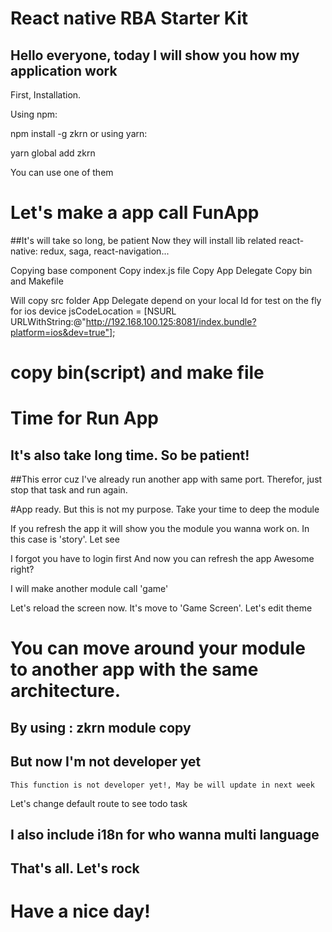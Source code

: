 # React native RBA Starter Kit

## Hello everyone, today I will show you how my application work

First, Installation.

Using npm:

npm install -g zkrn
or using yarn:

yarn global add zkrn

You can use one of them
# Let's make a app call FunApp

##It's will take so long, be patient 
Now they will install lib related react-native: redux, saga, react-navigation...
>>
Copying base component
Copy index.js file
Copy App Delegate
Copy bin and Makefile

Will copy src folder 
App Delegate depend on your local Id for test on the fly for ios device
      jsCodeLocation = [NSURL URLWithString:@"http://192.168.100.125:8081/index.bundle?platform=ios&dev=true"];

# copy bin(script) and make file


# Time for Run App

## It's also take long time. So be patient!

##This error cuz I've already run another app with same port. Therefor, just stop that task and run again.

#App ready. But this is not my purpose. Take your time to deep the module

If you refresh the app it will show you the module you wanna work on. In this case is 'story'. Let see
 
 I forgot you have to login first
 And now you can refresh the app
 Awesome right?

I will make another module call 'game'

Let's reload the screen now.
It's move to 'Game Screen'.
Let's edit theme

# You can move around your module to another app with the same architecture.

## By using : zkrn module copy <moduleName> <AppDistPath> 
## But now I'm not developer yet
`This function is not developer yet!, May be will update in next week`


Let's change default route to see todo task

## I also include i18n for who wanna multi language

## That's all. Let's rock
# Have a nice day! 